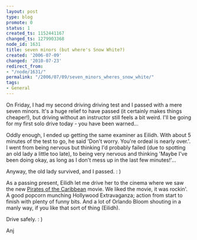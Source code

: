 ```yaml
---
layout: post
type: blog
promote: 0
status: 1
created_ts: 1152441167
changed_ts: 1279903368
node_id: 1631
title: seven minors (but where's Snow White?)
created: '2006-07-09'
changed: '2010-07-23'
redirect_from:
- "/node/1631/"
permalink: "/2006/07/09/seven_minors_wheres_snow_white/"
tags:
- General
---
```

On Friday, I had my second driving driving test and I passed with a mere seven minors.  It's a huge relief to have passed (it certainly makes things cheaper!), but driving without an instructor still feels a bit weird. I'll be going for my first solo drive today - you have been warned...
<!--break-->
Oddly enough, I ended up getting the same examiner as Eilidh.  With about 5 minutes of the test to go, he said 'Don't worry.  You're ordeal is nearly over.'.  I went from being nervous but thinking I'd probably failed (due to spotting an old lady a little too late), to being very nervous and thinking 'Maybe I've been doing okay, as long as I don't mess up in the last few minutes!'...

Anyway, the old lady survived, and I passed.  : )

As a passing present, Eilidh let me drive her to the cinema where we saw the new [Pirates of the Caribbean](http://disney.go.com/disneypictures/pirates/) movie. We liked the movie, it was rockin'.  A good popcorn munching Hollywood Extravaganza; action from start to finish with plenty of funny bits.  And a lot of Orlando Bloom shouting in a manly way, if you like that sort of thing (Eilidh).

Drive safely. : )

Anj
